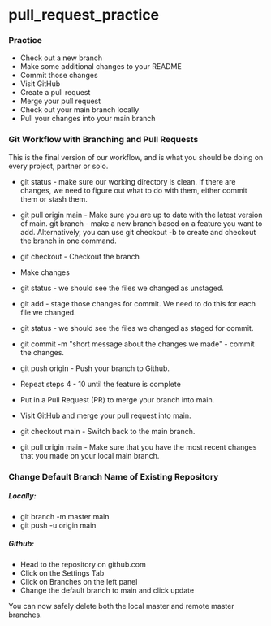 # pull_request_practice

### Practice
 * Check out a new branch
 * Make some additional changes to your README
 * Commit those changes
 * Visit GitHub
 * Create a pull request
 * Merge your pull request
 * Check out your main branch locally
 * Pull your changes into your main branch

### Git Workflow with Branching and Pull Requests

 This is the final version of our workflow, and is what you should be doing on every project, partner or solo.

 * git status - make sure our working directory is clean. If there are changes, we need to figure out what to do with them, either commit them or stash them.

 * git pull origin main - Make sure you are up to date with the latest version of main.
 git branch <feature name> - make a new branch based on a feature you want to add. Alternatively, you can use git checkout -b <feature name> to create and checkout the branch in one command.

 * git checkout <feature name> - Checkout the branch

 * Make changes

 * git status - we should see the files we changed as unstaged.

 * git add <name of file we changed> - stage those changes for commit. We need to do this for each file we changed.

 * git status - we should see the files we changed as staged for commit.

 * git commit -m "short message about the changes we made" - commit the changes.

 * git push origin <feature name> - Push your branch to Github.

 * Repeat steps 4 - 10 until the feature is complete

 * Put in a Pull Request (PR) to merge your branch into main.

 * Visit GitHub and merge your pull request into main.

 * git checkout main - Switch back to the main branch.

 * git pull origin main - Make sure that you have the most recent changes that you made on your local main branch.

### Change Default Branch Name of Existing Repository

##### Locally:
 * git branch -m master main
 * git push -u origin main

##### Github:
 * Head to the repository on github.com
 * Click on the Settings Tab
 * Click on Branches on the left panel
 * Change the default branch to main and click update

You can now safely delete both the local master and remote master branches.
